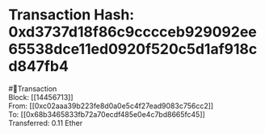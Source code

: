
Transaction Hash: 0xd3737d18f86c9cccceb929092ee65538dce11ed0920f520c5d1af918cd847fb4
====================================================================================
  
#💸Transaction  
Block: [[14456713]]  
From: [[0xc02aaa39b223fe8d0a0e5c4f27ead9083c756cc2]]  
To: [[0x68b3465833fb72a70ecdf485e0e4c7bd8665fc45]]  
Transferred: 0.11 Ether